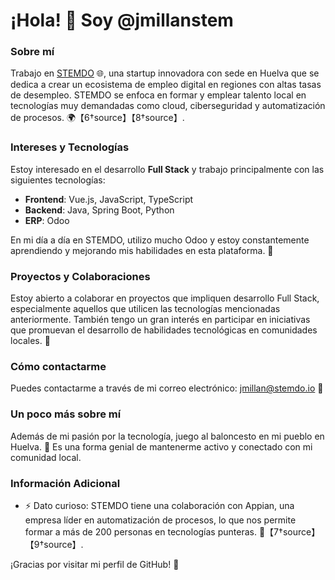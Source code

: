 # ¡Hola! 👋 Soy @jmillanstem

### Sobre mí
Trabajo en [STEMDO](https://www.stemdo.io) 🌐, una startup innovadora con sede en Huelva que se dedica a crear un ecosistema de empleo digital en regiones con altas tasas de desempleo. STEMDO se enfoca en formar y emplear talento local en tecnologías muy demandadas como cloud, ciberseguridad y automatización de procesos. 🌍【6†source】【8†source】.

### Intereses y Tecnologías
Estoy interesado en el desarrollo **Full Stack** y trabajo principalmente con las siguientes tecnologías:
- **Frontend**: Vue.js, JavaScript, TypeScript
- **Backend**: Java, Spring Boot, Python
- **ERP**: Odoo

En mi día a día en STEMDO, utilizo mucho Odoo y estoy constantemente aprendiendo y mejorando mis habilidades en esta plataforma. 🚀

### Proyectos y Colaboraciones
Estoy abierto a colaborar en proyectos que impliquen desarrollo Full Stack, especialmente aquellos que utilicen las tecnologías mencionadas anteriormente. También tengo un gran interés en participar en iniciativas que promuevan el desarrollo de habilidades tecnológicas en comunidades locales. 🤝

### Cómo contactarme
Puedes contactarme a través de mi correo electrónico: [jmillan@stemdo.io](mailto:jmillan@stemdo.io) 📧

### Un poco más sobre mí
Además de mi pasión por la tecnología, juego al baloncesto en mi pueblo en Huelva. 🏀 Es una forma genial de mantenerme activo y conectado con mi comunidad local.

### Información Adicional
- ⚡ Dato curioso: STEMDO tiene una colaboración con Appian, una empresa líder en automatización de procesos, lo que nos permite formar a más de 200 personas en tecnologías punteras. 🌟【7†source】【9†source】.

<!---
jmillanstem/jmillanstem is a ✨ special ✨ repository because its `README.md` (this file) appears on your GitHub profile.
You can click the Preview link to take a look at your changes.
--->

¡Gracias por visitar mi perfil de GitHub! 🚀
